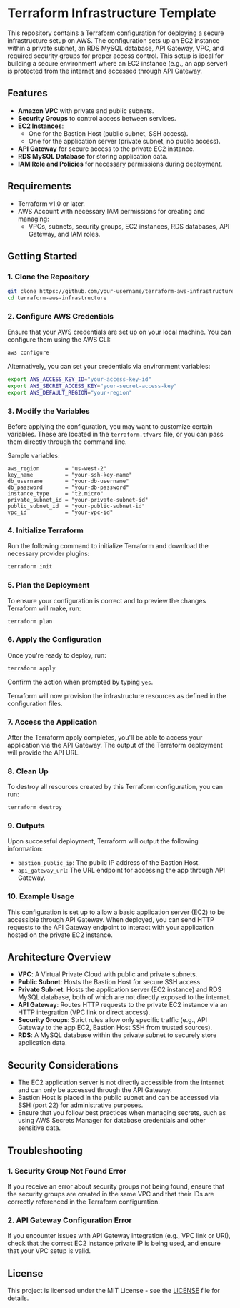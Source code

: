 
# Terraform Infrastructure Template

This repository contains a Terraform configuration for deploying a secure infrastructure setup on AWS. The configuration sets up an EC2 instance within a private subnet, an RDS MySQL database, API Gateway, VPC, and required security groups for proper access control. This setup is ideal for building a secure environment where an EC2 instance (e.g., an app server) is protected from the internet and accessed through API Gateway.

## Features

- **Amazon VPC** with private and public subnets.
- **Security Groups** to control access between services.
- **EC2 Instances**:
  - One for the Bastion Host (public subnet, SSH access).
  - One for the application server (private subnet, no public access).
- **API Gateway** for secure access to the private EC2 instance.
- **RDS MySQL Database** for storing application data.
- **IAM Role and Policies** for necessary permissions during deployment.

## Requirements

- Terraform v1.0 or later.
- AWS Account with necessary IAM permissions for creating and managing:
  - VPCs, subnets, security groups, EC2 instances, RDS databases, API Gateway, and IAM roles.

## Getting Started

### 1. Clone the Repository

```bash
git clone https://github.com/your-username/terraform-aws-infrastructure.git
cd terraform-aws-infrastructure
```

### 2. Configure AWS Credentials

Ensure that your AWS credentials are set up on your local machine. You can configure them using the AWS CLI:

```bash
aws configure
```

Alternatively, you can set your credentials via environment variables:

```bash
export AWS_ACCESS_KEY_ID="your-access-key-id"
export AWS_SECRET_ACCESS_KEY="your-secret-access-key"
export AWS_DEFAULT_REGION="your-region"
```

### 3. Modify the Variables

Before applying the configuration, you may want to customize certain variables. These are located in the `terraform.tfvars` file, or you can pass them directly through the command line.

Sample variables:

```hcl
aws_region        = "us-west-2"
key_name          = "your-ssh-key-name"
db_username       = "your-db-username"
db_password       = "your-db-password"
instance_type     = "t2.micro"
private_subnet_id = "your-private-subnet-id"
public_subnet_id  = "your-public-subnet-id"
vpc_id            = "your-vpc-id"
```

### 4. Initialize Terraform

Run the following command to initialize Terraform and download the necessary provider plugins:

```bash
terraform init
```

### 5. Plan the Deployment

To ensure your configuration is correct and to preview the changes Terraform will make, run:

```bash
terraform plan
```

### 6. Apply the Configuration

Once you're ready to deploy, run:

```bash
terraform apply
```

Confirm the action when prompted by typing `yes`.

Terraform will now provision the infrastructure resources as defined in the configuration files.

### 7. Access the Application

After the Terraform apply completes, you'll be able to access your application via the API Gateway. The output of the Terraform deployment will provide the API URL.

### 8. Clean Up

To destroy all resources created by this Terraform configuration, you can run:

```bash
terraform destroy
```

### 9. Outputs

Upon successful deployment, Terraform will output the following information:

- `bastion_public_ip`: The public IP address of the Bastion Host.
- `api_gateway_url`: The URL endpoint for accessing the app through API Gateway.

### 10. Example Usage

This configuration is set up to allow a basic application server (EC2) to be accessible through API Gateway. When deployed, you can send HTTP requests to the API Gateway endpoint to interact with your application hosted on the private EC2 instance.

## Architecture Overview

- **VPC**: A Virtual Private Cloud with public and private subnets.
- **Public Subnet**: Hosts the Bastion Host for secure SSH access.
- **Private Subnet**: Hosts the application server (EC2 instance) and RDS MySQL database, both of which are not directly exposed to the internet.
- **API Gateway**: Routes HTTP requests to the private EC2 instance via an HTTP integration (VPC link or direct access).
- **Security Groups**: Strict rules allow only specific traffic (e.g., API Gateway to the app EC2, Bastion Host SSH from trusted sources).
- **RDS**: A MySQL database within the private subnet to securely store application data.

## Security Considerations

- The EC2 application server is not directly accessible from the internet and can only be accessed through the API Gateway.
- Bastion Host is placed in the public subnet and can be accessed via SSH (port 22) for administrative purposes.
- Ensure that you follow best practices when managing secrets, such as using AWS Secrets Manager for database credentials and other sensitive data.

## Troubleshooting

### 1. **Security Group Not Found Error**  
If you receive an error about security groups not being found, ensure that the security groups are created in the same VPC and that their IDs are correctly referenced in the Terraform configuration.

### 2. **API Gateway Configuration Error**  
If you encounter issues with API Gateway integration (e.g., VPC link or URI), check that the correct EC2 instance private IP is being used, and ensure that your VPC setup is valid.

## License

This project is licensed under the MIT License - see the [LICENSE](LICENSE) file for details.
